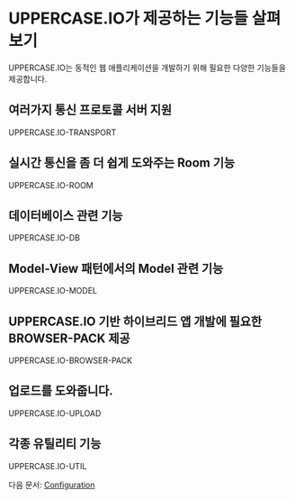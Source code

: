 # UPPERCASE.IO가 제공하는 기능들 살펴보기
UPPERCASE.IO는 동적인 웹 애플리케이션을 개발하기 위해 필요한 다양한 기능들을 제공합니다.

## 여러가지 통신 프로토콜 서버 지원
UPPERCASE.IO-TRANSPORT

## 실시간 통신을 좀 더 쉽게 도와주는 Room 기능
UPPERCASE.IO-ROOM

## 데이터베이스 관련 기능
UPPERCASE.IO-DB

## Model-View 패턴에서의 Model 관련 기능
UPPERCASE.IO-MODEL

## UPPERCASE.IO 기반 하이브리드 앱 개발에 필요한 BROWSER-PACK 제공
UPPERCASE.IO-BROWSER-PACK

## 업로드를 도와줍니다.
UPPERCASE.IO-UPLOAD

## 각종 유틸리티 기능
UPPERCASE.IO-UTIL

다음 문서: [Configuration](CONFIG.md)